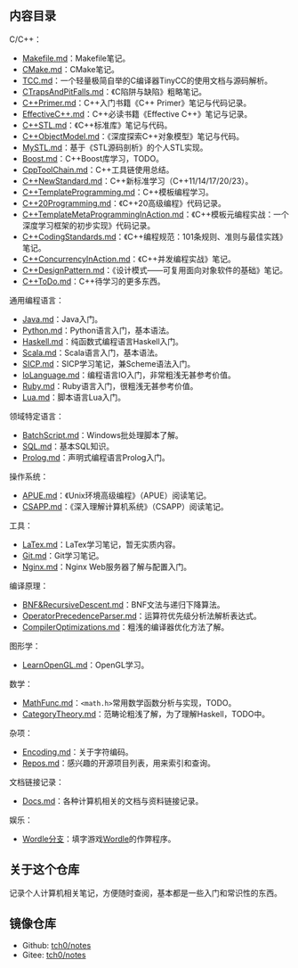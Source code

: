 ## 内容目录

C/C++：
- [Makefile.md](Makefile.md)：Makefile笔记。
- [CMake.md](CMake.md)：CMake笔记。
- [TCC.md](TCC.md)：一个轻量极简自举的C编译器TinyCC的使用文档与源码解析。
- [CTrapsAndPitFalls.md](CTrapsAndPitFalls.md)：《C陷阱与缺陷》粗略笔记。
- [C++Primer.md](C++Primer.md)：C++入门书籍《C++ Primer》笔记与代码记录。
- [EffectiveC++.md](EffectiveC++.md)：C++必读书籍《Effective C++》笔记与记录。
- [C++STL.md](C++STL.md)：《C++标准库》笔记与代码。
- [C++ObjectModel.md](C++ObjectModel.md)：《深度探索C++对象模型》笔记与代码。
- [MySTL.md](MySTL.md)：基于《STL源码剖析》的个人STL实现。
- [Boost.md](Boost.md)：C++Boost库学习，TODO。
- [CppToolChain.md](CppToolChain.md)：C++工具链使用总结。
- [C++NewStandard.md](C++NewStandard.md)：C++新标准学习（C++11/14/17/20/23）。
- [C++TemplateProgramming.md](C++TemplateProgramming.md)：C++模板编程学习。
- [C++20Programming.md](C++20Programming.md)：《C++20高级编程》代码记录。
- [C++TemplateMetaProgrammingInAction.md](C++TemplateMetaProgrammingInAction.md)：《C++模板元编程实战：一个深度学习框架的初步实现》代码记录。
- [C++CodingStandards.md](C++CodingStandards.md)：《C++编程规范：101条规则、准则与最佳实践》笔记。
- [C++ConcurrencyInAction.md](C++ConcurrencyInAction.md)：《C++并发编程实战》笔记。
- [C++DesignPattern.md](C++DesignPattern.md)：《设计模式——可复用面向对象软件的基础》笔记。
- [C++ToDo.md](C++ToDo.md)：C++待学习的更多东西。

通用编程语言：
- [Java.md](Java.md)：Java入门。
- [Python.md](Python.md)：Python语言入门，基本语法。
- [Haskell.md](Haskell.md)：纯函数式编程语言Haskell入门。
- [Scala.md](Scala.md)：Scala语言入门，基本语法。
- [SICP.md](SICP.md)：SICP学习笔记，兼Scheme语法入门。
- [IoLanguage.md](IoLanguage.md)：编程语言IO入门，非常粗浅无甚参考价值。
- [Ruby.md](Ruby.md)：Ruby语言入门，很粗浅无甚参考价值。
- [Lua.md](Lua.md)：脚本语言Lua入门。

领域特定语言：
- [BatchScript.md](BatchScript.md)：Windows批处理脚本了解。
- [SQL.md](SQL.md)：基本SQL知识。
- [Prolog.md](Prolog.md)：声明式编程语言Prolog入门。

操作系统：
- [APUE.md](APUE.md)：《Unix环境高级编程》（APUE）阅读笔记。
- [CSAPP.md](CSAPP.md)：《深入理解计算机系统》（CSAPP）阅读笔记。

工具：
- [LaTex.md](LaTeX.md)：LaTex学习笔记，暂无实质内容。
- [Git.md](Git.md)：Git学习笔记。
- [Nginx.md](Nginx.md)：Nginx Web服务器了解与配置入门。

编译原理：
- [BNF&RecursiveDescent.md](BNF&RecursiveDescent.md)：BNF文法与递归下降算法。
- [OperatorPrecedenceParser.md](OperatorPrecedenceParser.md)：运算符优先级分析法解析表达式。
- [CompilerOptimizations.md](CompilerOptimizations.md)：粗浅的编译器优化方法了解。

图形学：
- [LearnOpenGL.md](LearnOpenGL.md)：OpenGL学习。

数学：
- [MathFunc.md](MathFunc.md)：`<math.h>`常用数学函数分析与实现，TODO。
- [CategoryTheory.md](CategoryTheory.md)：范畴论粗浅了解，为了理解Haskell，TODO中。

杂项：
- [Encoding.md](Encoding.md)：关于字符编码。
- [Repos.md](Repos.md)：感兴趣的开源项目列表，用来索引和查询。

文档链接记录：
- [Docs.md](Docs.md)：各种计算机相关的文档与资料链接记录。

娱乐：
- [Wordle分支](../../tree/Wordle/)：填字游戏[Wordle](https://www.nytimes.com/games/wordle/index.html)的作弊程序。

## 关于这个仓库

记录个人计算机相关笔记，方便随时查阅，基本都是一些入门和常识性的东西。

## 镜像仓库

- Github: [tch0/notes](https://github.com/tch0/notes)
- Gitee: [tch0/notes](https://gitee.com/tch0/notes)